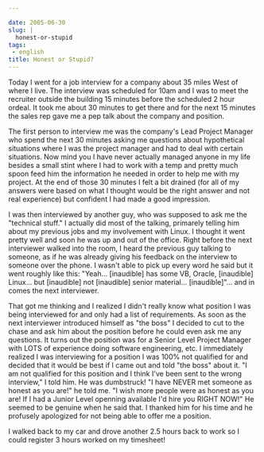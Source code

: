 ```yaml
---

date: 2005-06-30
slug: |
  honest-or-stupid
tags:
 - english
title: Honest or Stupid?
---
```


Today I went for a job interview for a company about 35 miles West of
where I live. The interview was scheduled for 10am and I was to meet the
recruiter outside the building 15 minutes before the scheduled 2 hour
ordeal. It took me about 30 minutes to get there and for the next 15
minutes the sales rep gave me a pep talk about the company and position.

The first person to interview me was the company's Lead Project Manager
who spend the next 30 minutes asking me questions about hypothetical
situations where I was the project manager and had to deal with certain
situations. Now mind you I have never actually managed anyone in my life
besides a small stint where I had to work with a temp and pretty much
spoon feed him the information he needed in order to help me with my
project. At the end of those 30 minutes I felt a bit drained (for all of
my answers were based on what I thought would be the right answer and
not real experience) but confident I had made a good impression.

I was then interviewed by another guy, who was supposed to ask me the
"technical stuff." I actually did most of the talking, primarely telling
him about my previous jobs and my involvement with Linux. I thought it
went pretty well and soon he was up and out of the office. Right before
the next interviewer walked into the room, I heard the previous guy
talking to someone, as if he was already giving his feedback on the
interview to someone over the phone. I wasn't able to pick up every word
he said but it went roughly like this: "Yeah... \[inaudible\] has some
VB, Oracle, \[inaudible\] Linux... but \[inaudible\] not \[inaudible\]
senior material... \[inaudible\]"... and in comes the next interviewer.

That got me thinking and I realized I didn't really know what position I
was being interviewed for and only had a list of requirements. As soon
as the next interviewer introduced himself as "the boss" I decided to
cut to the chase and ask him about the position before he could even ask
me any questions. It turns out the position was for a Senior Level
Project Manager with LOTS of experience doing software engineering, etc.
I immediately realized I was interviewing for a position I was 100% not
qualified for and decided that it would be best if I came out and told
"the boss" about it. "I am not qualified for this position and I think
I've been sent to the wrong interview," I told him. He was dumbstruck!
"I have NEVER met someone as honest as you are!" he told me. "I wish
more people were as honest as you are! If I had a Junior Level openning
available I'd hire you RIGHT NOW!" He seemed to be genuine when he said
that. I thanked him for his time and he profusely apologized for not
being able to offer me a position.

I walked back to my car and drove another 2.5 hours back to work so I
could register 3 hours worked on my timesheet!
